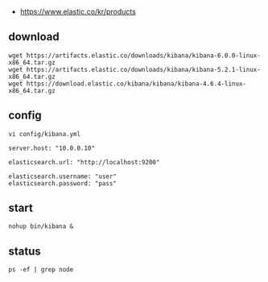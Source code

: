 
 * https://www.elastic.co/kr/products

## download
```
wget https://artifacts.elastic.co/downloads/kibana/kibana-6.0.0-linux-x86_64.tar.gz
wget https://artifacts.elastic.co/downloads/kibana/kibana-5.2.1-linux-x86_64.tar.gz
wget https://download.elastic.co/kibana/kibana/kibana-4.6.4-linux-x86_64.tar.gz
```

## config
```
vi config/kibana.yml
```
```
server.host: "10.0.0.10"

elasticsearch.url: "http://localhost:9200"

elasticsearch.username: "user"
elasticsearch.password: "pass"
```

## start 
```
nohup bin/kibana &
```

## status
```
ps -ef | grep node
```
